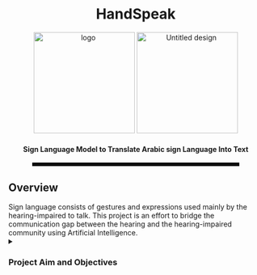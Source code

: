 <h1 align="center">HandSpeak</h1>
<div align="center">
  <img src="https://github.com/user-attachments/assets/da210bca-cbf0-4a2b-83dd-32cd73147f4d" alt="logo" width="200">
  <img src="https://github.com/user-attachments/assets/04911c8b-8202-4d12-82ac-5832100537ce" alt="Untitled design" width="200">
</div>
<h4 align="center">Sign Language Model to Translate Arabic sign Language Into Text</h4>
<div align="center">
  <hr style="border: 3px solid black; width: 80%;">
</div>
<h2 align="left">Overview</h2>
Sign language consists of gestures and expressions used mainly by the hearing-impaired to talk. This project is an effort to bridge the communication gap between the hearing and the hearing-impaired community using Artificial Intelligence.
<details>
  <summary><h3 align="left">Project Aim and Objectives</h3></summary>
  The main aim of HandSpeak is to develop an artificial intelligence model to bridge the communication gap between Arabic spoken language and Arabic sign language by translating sign language gestures into text in real-time.
  
i. Understand how sign language works, and study existing solutions and algorithms related to this project.
ii. Collect and prepare a reliable dataset of sign language gestures. Then, preprocess the data to ensure it is ready for training the model.
iii. Choose and train a machine learning model to ensure accurate and consistent predictions.
iv. Evaluate the system by testing its accuracy, usability, and real-world performance to ensure it meets user needs and expectations.
v. Document the entire development process, including design, implementation, and testing, to provide a clear and organized reference for future improvements and similar projects.
</details>

